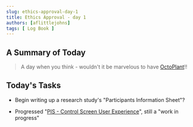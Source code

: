 ```yaml
---
slug: ethics-approval-day-1
title: Ethics Approval - day 1
authors: [aflittlejohns]
tags: [ Log Book ]
---
```


## A Summary of Today

> A day when you think - wouldn't it be marvelous to have [OctoPlant](https://amdt.com/en/octoplant)!!

## Today's Tasks
- Begin writing up a research study's "Participants Information Sheet"?
<!-- truncate -->
- Progressed "[PIS - Control Screen User Experience](/ProjectUni/research/participate-information-sheet)", still a "work in progress"